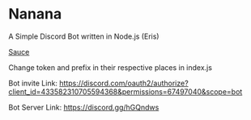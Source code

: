 # Nanana
A Simple Discord Bot written in Node.js (Eris)

[Sauce](https://nanana.fandom.com/wiki/Nanana_Ry%C5%ABgaj%C5%8D)

Change token and prefix in their respective places in index.js

Bot invite Link: https://discord.com/oauth2/authorize?client_id=433582310705594368&permissions=67497040&scope=bot

Bot Server Link: https://discord.gg/hGQndws
